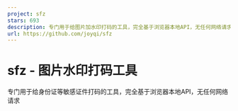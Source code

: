```yaml
---
project: sfz
stars: 693
description: 专门用于给图片加水印打码的工具，完全基于浏览器本地API，无任何网络请求（特别适合身份证等敏感证件）
url: https://github.com/joyqi/sfz
---
```


sfz - 图片水印打码工具
==============

专门用于给身份证等敏感证件打码的工具，完全基于浏览器本地API，无任何网络请求
